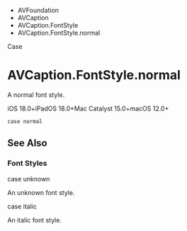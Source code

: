 

- AVFoundation
- AVCaption
- AVCaption.FontStyle
-  AVCaption.FontStyle.normal 

Case

# AVCaption.FontStyle.normal

A normal font style.

iOS 18.0+iPadOS 18.0+Mac Catalyst 15.0+macOS 12.0+

``` source
case normal
```

## See Also

### Font Styles

case unknown

An unknown font style.

case italic

An italic font style.

